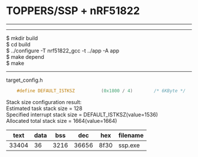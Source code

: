 # TOPPERS/SSP + nRF51822
----

----

$ mkdir build  
$ cd build  
$ ../configure -T nrf51822_gcc -t ../app -A app  
$ make depend  
$ make  

----

target_config.h
```c
    #define DEFAULT_ISTKSZ			(0x1800 / 4)		/* 6KByte */
```

Stack size configuration result:  
        Estimated task stack size = 128  
        Specified interrupt stack size = DEFAULT_ISTKSZ(value=1536)  
        Allocated total stack size = 1664(value=1664)  


   text |   data |  bss |   dec  |  hex | filename
--------|--------|------|--------|------|------------
  33404 |     36 | 3216 | 36656  | 8f30 | ssp.exe

